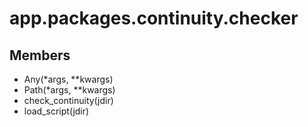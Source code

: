 # app.packages.continuity.checker

## Members
- Any(*args, **kwargs)
- Path(*args, **kwargs)
- check_continuity(jdir)
- load_script(jdir)
